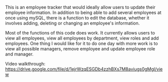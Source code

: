 This is an employee tracker that would ideally allow users to update their employee information. In addition to being able to add several employees at once using mySQL, there is a function to edit the database, whether it involves adding, deleting or changing an employee's information.

Most of the functions of this code does work. It currently allows users to view all employees, view all employees by department, view roles and add employees. One thing I would like for it to do one day with more work is to view all possible managers, remove employee and update employee role and manager.

Video walkthrough: https://drive.google.com/file/d/1ejrWzqESGDb4zzhBXs7M8aviugs0gMgl/view